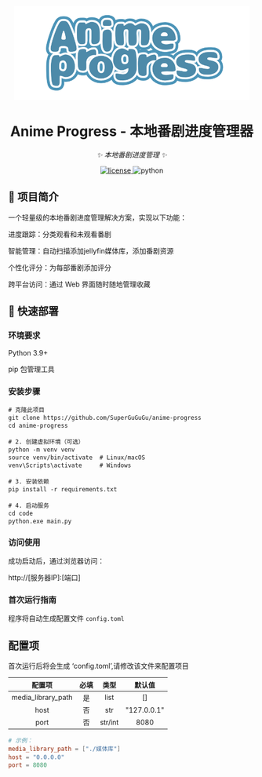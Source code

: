 <div align="center">
  <p><img src="/code/image/logo.png" width="480" alt="logo"></p>
</div>

<div align="center">

# Anime Progress - 本地番剧进度管理器

_✨ 本地番剧进度管理 ✨_

<a href="./LICENSE">
    <img src="https://img.shields.io/github/license/SuperGuGuGu/nonebot_plugin_qbittorrent_manager.svg" alt="license">
</a>
<img src="https://img.shields.io/badge/python-3.9+-blue.svg" alt="python">

</div>


## 📖 项目简介

一个轻量级的本地番剧进度管理解决方案，实现以下功能：

进度跟踪：分类观看和未观看番剧

智能管理：自动扫描添加jellyfin媒体库，添加番剧资源

个性化评分：为每部番剧添加评分

跨平台访问：通过 Web 界面随时随地管理收藏

## 🚀 快速部署

### 环境要求

Python 3.9+

pip 包管理工具

### 安装步骤

```
# 克隆此项目
git clone https://github.com/SuperGuGuGu/anime-progress
cd anime-progress

# 2. 创建虚拟环境（可选）
python -m venv venv
source venv/bin/activate  # Linux/macOS
venv\Scripts\activate     # Windows

# 3. 安装依赖
pip install -r requirements.txt

# 4. 启动服务
cd code
python.exe main.py
```

### 访问使用

成功启动后，通过浏览器访问：

http://[服务器IP]:[端口]

### 首次运行指南

程序将自动生成配置文件 ```config.toml```

## 配置项

首次运行后将会生成 ‘config.toml’,请修改该文件来配置项目

|        配置项         | 必填 |   类型    |     默认值     |
|:------------------:|:--:|:-------:|:-----------:|
| media_library_path | 是  |  list   |     []      |
|        host        | 否  |   str   | "127.0.0.1" |
|        port        | 否  | str/int |    8080     |

```toml
# 示例：
media_library_path = ["./媒体库"]
host = "0.0.0.0"
port = 8080
```

